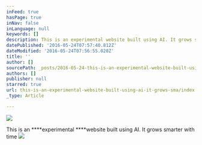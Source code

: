 ```yaml
---
inFeed: true
hasPage: true
inNav: false
inLanguage: null
keywords: []
description: This is an experimental website built using AI. It grows smarter with time
datePublished: '2016-05-24T07:57:40.812Z'
dateModified: '2016-05-24T07:56:55.020Z'
title: ''
author: []
sourcePath: _posts/2016-05-24-this-is-an-experimental-website-built-using-ai-it-grows-sma.md
authors: []
publisher: null
starred: true
url: this-is-an-experimental-website-built-using-ai-it-grows-sma/index.html
_type: Article

---
```

![](https://the-grid-user-content.s3-us-west-2.amazonaws.com/fa071d15-9e0c-4244-9aea-59ee78f1091a.png)

This is an ****experimental ****website built using AI. It grows smarter with time
![](https://the-grid-user-content.s3-us-west-2.amazonaws.com/d5ca79ab-c04c-468b-b943-c3196b0cbb5e.png)